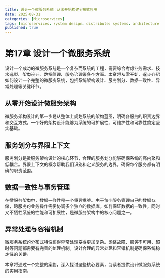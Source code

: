 ```yaml
---
title: 设计一个微服务系统：从零开始构建分布式应用
date: 2025-08-31
categories: [Microservices]
tags: [microservices, system design, distributed systems, architecture]
published: true
---
```


# 第17章 设计一个微服务系统

设计一个成功的微服务系统是一个复杂而系统的工程，需要综合考虑业务需求、技术选型、架构设计、数据管理、服务治理等多个方面。本章将从零开始，逐步介绍如何设计一个完整的微服务系统，包括系统架构设计、服务划分、数据一致性、异常处理等关键环节。

## 从零开始设计微服务架构

微服务架构设计的第一步是从整体上规划系统的架构蓝图，明确各服务的职责边界和交互方式。一个好的架构设计能够为系统的可扩展性、可维护性和可靠性奠定坚实基础。

## 服务划分与界限上下文

服务划分是微服务架构设计的核心环节，合理的服务划分能够确保系统的高内聚和低耦合。界限上下文的概念帮助我们识别和定义服务的边界，确保每个服务都有明确的职责范围。

## 数据一致性与事务管理

在微服务架构中，数据一致性是一个重要挑战。由于每个服务管理自己的数据存储，跨服务的业务操作需要协调多个独立的数据库。如何保证数据的一致性，同时又不牺牲系统的性能和可扩展性，是微服务架构中的核心问题之一。

## 异常处理与容错机制

微服务系统的分布式特性使得异常处理变得更加复杂。网络故障、服务不可用、超时等问题都需要有完善的处理机制。设计合理的异常处理和容错机制是确保系统稳定性的关键。

本章将通过一个完整的案例，深入探讨这些核心要素，为读者提供设计微服务系统的实用指南。